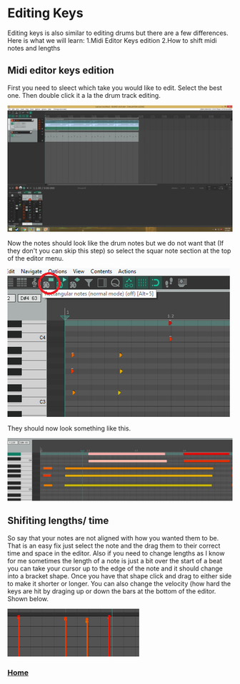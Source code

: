 # Editing Keys
Editing keys is also similar to editing drums but there are a few differences.
Here is what we will learn:
1.Midi Editor Keys edition
2.How to shift midi notes and lengths

## Midi editor keys edition
First you need to sleect which take you would like to edit. Select the best one. Then double click it a la the drum track editing.

![adfas](/1ek.png)

Now the notes should look like the drum notes but we do not want that (If they don't you can skip this step) so select the squar note section at the top of the editor menu.

![square](/2ek.png)

They should now look something like this. 

![like](/3ek.png)

## Shifiting lengths/ time
So say that your notes are not aligned with how you wanted them to be. That is an easy fix just select the note and the drag them to their correct time and space in the editor. Also if you need to change lengths as I know for me sometimes the length of a note is just a bit over the start of a beat you can take your cursor up to the edge of the note and it should change into a bracket shape. Once you have that shape click and drag to either side to make it shorter or longer. You can also change the velocity (how hard the keys are hit by draging up or down the bars at the bottom of the editor. Shown below. 

![bars](/4ek.png)
### [Home](/README.md)
